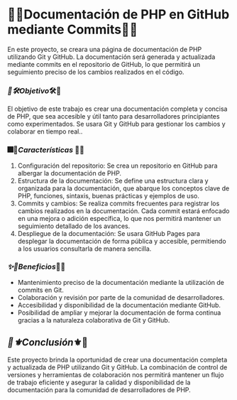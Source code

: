# **💫🪷Documentación de PHP en GitHub mediante Commits🪷💫**

En este proyecto, se creara una página de documentación de PHP utilizando Git y GitHub. La documentación será generada y actualizada mediante commits en el repositorio de GitHub, lo que permitirá un seguimiento preciso de los cambios realizados en el código.

### ***💮🛠️Objetivo***🛠️💮

El objetivo de este trabajo es crear una documentación completa y concisa de PHP, que sea accesible y útil tanto para desarrolladores principiantes como experimentados. Se usara Git y GitHub para gestionar los cambios y colaborar en tiempo real..

### 🎆🍁***Características*** 🍁🎆

1. Configuración del repositorio: Se crea un repositorio en GitHub para albergar la documentación de PHP.
2. Estructura de la documentación: Se define una estructura clara y organizada para la documentación, que abarque los conceptos clave de PHP, funciones, sintaxis, buenas prácticas y ejemplos de uso.
3. Commits y cambios: Se realiza commits frecuentes para registrar los cambios realizados en la documentación. Cada commit estará enfocado en una mejora o adición específica, lo que nos permitirá mantener un seguimiento detallado de los avances.
4. Despliegue de la documentación: Se usara GitHub Pages para desplegar la documentación de forma pública y accesible, permitiendo a los usuarios consultarla de manera sencilla.

### ***✨🎉Beneficios***🎉✨

- Mantenimiento preciso de la documentación mediante la utilización de commits en Git.
- Colaboración y revisión por parte de la comunidad de desarrolladores.
- Accesibilidad y disponibilidad de la documentación mediante GitHub.
- Posibilidad de ampliar y mejorar la documentación de forma continua gracias a la naturaleza colaborativa de Git y GitHub.

## ***🏁⚜️Conclusión***⚜️🏁

Este proyecto brinda la oportunidad de crear una documentación completa y actualizada de PHP utilizando Git y GitHub. La combinación de control de versiones y herramientas de colaboración nos permitirá mantener un flujo de trabajo eficiente y asegurar la calidad y disponibilidad de la documentación para la comunidad de desarrolladores de PHP.